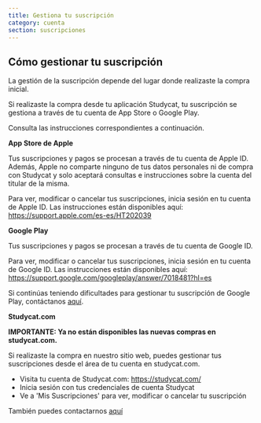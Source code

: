 ```yaml
---
title: Gestiona tu suscripción
category: cuenta
section: suscripciones
---
```

## Cómo gestionar tu suscripción

La gestión de la suscripción depende del lugar donde realizaste la compra inicial.

Si realizaste la compra desde tu aplicación Studycat, tu suscripción se gestiona a través de tu cuenta de App Store o Google Play.


Consulta las instrucciones correspondientes a continuación.


**App Store de Apple**

Tus suscripciones y pagos se procesan a través de tu cuenta de Apple ID. Además, Apple no comparte ninguno de tus datos personales ni de compra con Studycat y solo aceptará consultas e instrucciones sobre la cuenta del titular de la misma.

Para ver, modificar o cancelar tus suscripciones, inicia sesión en tu cuenta de Apple ID. Las instrucciones están disponibles aquí: <https://support.apple.com/es-es/HT202039>


**Google Play**

Tus suscripciones y pagos se procesan a través de tu cuenta de Google ID.

Para ver, modificar o cancelar tus suscripciones, inicia sesión en tu cuenta de Google ID. Las instrucciones están disponibles aquí: <https://support.google.com/googleplay/answer/7018481?hl=es>

Si continúas teniendo dificultades para gestionar tu suscripción de Google Play, contáctanos [aquí](https://help.studycat.com/hc/es/requests/new).


**Studycat.com**

**IMPORTANTE: Ya no están disponibles las nuevas compras en studycat.com.**

Si realizaste la compra en nuestro sitio web, puedes gestionar tus suscripciones desde el área de tu cuenta en studycat.com.

* Visita tu cuenta de Studycat.com: <https://studycat.com/>
* Inicia sesión con tus credenciales de cuenta Studycat
* Ve a 'Mis Suscripciones' para ver, modificar o cancelar tu suscripción

También puedes contactarnos [aquí](https://help.studycat.com/hc/es/requests/new)